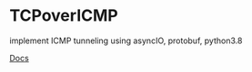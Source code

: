 # TCPoverICMP
implement ICMP tunneling using asyncIO, protobuf, python3.8

[Docs](https://github.com/raphick99/TCPoverICMP/files/7788930/-.-.318138419.pdf)
